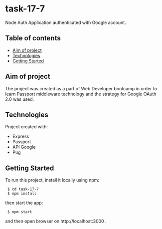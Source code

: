 # task-17-7
Node Auth Application authenticated with Google account.


## Table of contents
* [Aim of project](#aim-of-project)
* [Technologies](#technologies)
* [Getting Started](#getting-started)


## Aim of project
The project was created as a part of Web Developer bootcamp in order to learn Passport middleware technology and the strategy for Google OAuth 2.0 was used.


## Technologies
Project created with:
* Express
* Passport
* API Google
* Pug


## Getting Started
To run this project, install it locally using npm:
```
 $ cd task-17-7
 $ npm install
```
then start the app:
```
 $ npm start
```
and then open browser on http://localhost:3000 .